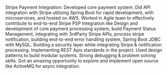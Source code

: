 Stripe Payment Integration: Developed core payment system. Did API integration with Stripe utilizing Spring Boot for rapid development, with microservices, and hosted on AWS. Worked in Agile team to effectively contribute to end-to-end Stripe PSP Integration like Design and development of core payment processing system, build Payment Status Management, integrating with 3rdParty Stripe APIs, process stripe notification, building end-to-end error handling system, Spring Boot JDBC with MySQL. Building a  security layer while integrating Stripe & notification processing. Implementing REST Apis standards in the project. Used design patterns to build modular systems. Strong debugging & problem solving skills. Got an amazing opportunity to explore and implement open source like ActiveMQ for async integration.
